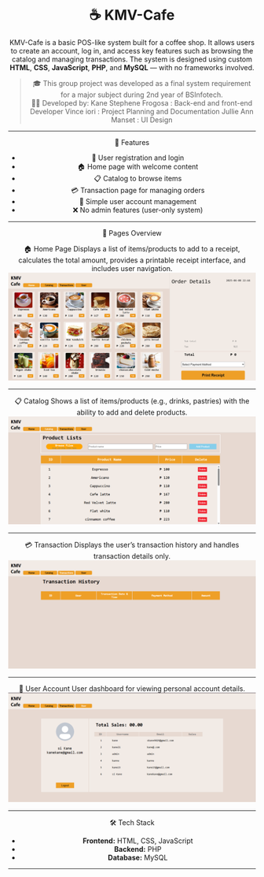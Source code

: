 
<div align="center"> 
 <h1>☕ KMV-Cafe</h1>  

KMV-Cafe is a basic POS-like system built for a coffee shop. It allows users to create an account, log in, and access key features such as browsing the catalog and managing transactions. The system is designed using custom **HTML**, **CSS**, **JavaScript**, **PHP**, and **MySQL** — with no frameworks involved.

> 🎓 This group project was developed as a final system requirement for a major subject during 2nd year of BSInfotech.  
> 👨‍💻 Developed by: 
> Kane Stephene Frogosa : Back-end and front-end Developer
> Vince iori : Project Planning and Documentation
> Jullie Ann Manset : UI Design                   

---
 📌 Features

- 👤 User registration and login
- 🏠 Home page with welcome content
- 📋 Catalog to browse items
- 💳 Transaction page for managing orders
- 🔐 Simple user account management
- ❌ No admin features (user-only system)

---

📁 Pages Overview

  🏠 Home Page
Displays a list of items/products to add to a receipt, calculates the total amount, provides a printable receipt interface, and includes user navigation.
![Home Page](img/Screenshot%202025-06-08%20224521.png)

---

📋 Catalog
Shows a list of items/products (e.g., drinks, pastries) with the ability to add and delete products.
![Catalog](img/Screenshot%202025-06-08%20224558.png)

---

 💳 Transaction
Displays the user’s transaction history and handles transaction details only.
![Transaction](img/Screenshot%202025-06-08%20224613.png)

---

 👤 User Account
User dashboard for viewing personal account details.
![User Account](img/Screenshot%202025-06-08%20224630.png)

---

 🛠️ Tech Stack

- **Frontend:** HTML, CSS, JavaScript
- **Backend:** PHP
- **Database:** MySQL

---
</div>
